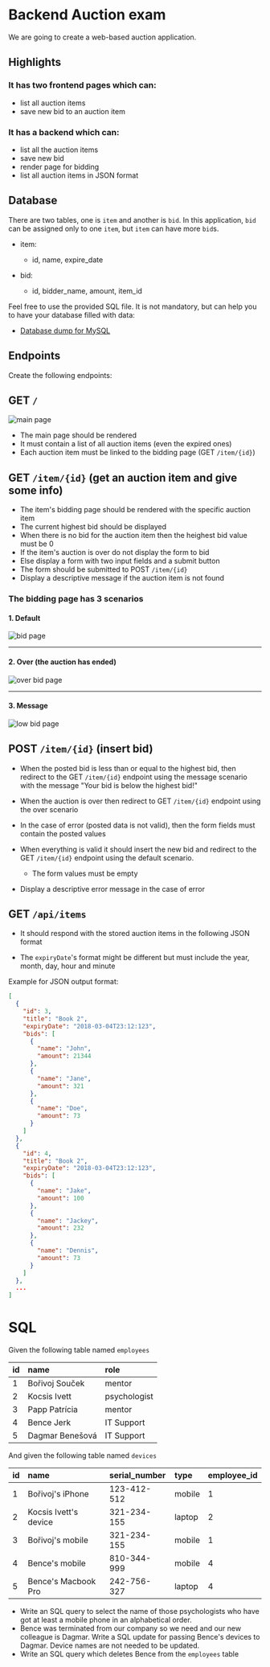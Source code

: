 # Backend Auction exam

We are going to create a web-based auction application.

## Highlights

### It has two frontend pages which can:

- list all auction items
- save new bid to an auction item

### It has a backend which can:

- list all the auction items
- save new bid
- render page for bidding
- list all auction items in JSON format

## Database

There are two tables, one is `item` and another is `bid`.
In this application, `bid` can be assigned only to one `item`, but `item` can
have more `bid`s.

- item:
  - id, name, expire_date

- bid:
  - id, bidder_name, amount, item_id

Feel free to use the provided SQL file.
It is not mandatory, but can help you to have your database filled with data:

- [Database dump for MySQL](src/main/resources/backend-auction.sql)

## Endpoints

Create the following endpoints:

## GET `/`
![main page](assets/backend-main-page.png)

- The main page should be rendered
- It must contain a list of all auction items (even the expired ones)
- Each auction item must be linked to the bidding page (GET `/item/{id}`)

## GET `/item/{id}` (get an auction item and give some info)

- The item's bidding page should be rendered with the specific auction item
- The current highest bid should be displayed
- When there is no bid for the auction item then the heighest bid value must be 0
- If the item's auction is over do not display the form to bid
- Else display a form with two input fields and a submit button
- The form should be submitted to POST `/item/{id}`
- Display a descriptive message if the auction item is not found

### The bidding page has 3 scenarios

#### 1. Default

![bid page](assets/backend-bid-page.png)

----------------

#### 2. Over (the auction has ended)

![over bid page](assets/backend-over-bid-page.png)

----------------

#### 3. Message

![low bid page](assets/backend-low-bid-page.png)

## POST `/item/{id}` (insert bid)

- When the posted bid is less than or equal to the highest bid, then redirect to the
  GET `/item/{id}` endpoint using the message scenario with the message
  "Your bid is below the highest bid!"

- When the auction is over then redirect to GET `/item/{id}` endpoint using the over
  scenario

- In the case of error (posted data is not valid), then the form fields must contain the posted values

- When everything is valid it should insert the new bid and redirect to
  the GET `/item/{id}` endpoint using the default scenario.
   
   - The form values must be empty

- Display a descriptive error message in the case of error

## GET `/api/items`

- It should respond with the stored auction items in the following JSON format

- The `expiryDate`'s format might be different but must include the year, month,
  day, hour and minute
  
Example for JSON output format:

```json
[
  {
    "id": 3,
    "title": "Book 2",
    "expiryDate": "2018-03-04T23:12:123",
    "bids": [
      {
        "name": "John",
        "amount": 21344
      },
      {
        "name": "Jane",
        "amount": 321
      },
      {
        "name": "Doe",
        "amount": 73
      }
    ]
  },
  {
    "id": 4,
    "title": "Book 2",
    "expiryDate": "2018-03-04T23:12:123",
    "bids": [
      {
        "name": "Jake",
        "amount": 100
      },
      {
        "name": "Jackey",
        "amount": 232
      },
      {
        "name": "Dennis",
        "amount": 73
      }
    ]
  },
  ...
]
```

# SQL

Given the following table named `employees`

| id | name            | role         |
|:---|:----------------|:-------------|
| 1  | Bořivoj Souček  | mentor       |
| 2  | Kocsis Ivett    | psychologist |
| 3  | Papp Patrícia   | mentor       |
| 4  | Bence Jerk      | IT Support   |
| 5  | Dagmar Benešová | IT Support   |

And given the following table named `devices`

| id | name                  | serial_number | type   | employee_id |
|:---|:----------------------|:--------------|:-------|:------------|
| 1  | Bořivoj's iPhone      | 123-412-512   | mobile | 1           |
| 2  | Kocsis Ivett's device | 321-234-155   | laptop | 2           |
| 3  | Bořivoj's mobile      | 321-234-155   | mobile | 1           |
| 4  | Bence's mobile        | 810-344-999   | mobile | 4           |
| 5  | Bence's Macbook Pro   | 242-756-327   | laptop | 4           |

- Write an SQL query to select the name of those psychologists who have got at
least a mobile phone in an alphabetical order.
- Bence was terminated from our company so we need and our new colleague is Dagmar. Write a SQL update for passing Bence's devices to Dagmar. Device names are not needed to be updated.
- Write an SQL query which deletes Bence from the `employees` table
